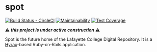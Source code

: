 spot
====

[![Build Status - CircleCI](https://circleci.com/gh/LafayetteCollegeLibraries/spot/tree/master.svg?style=svg)](https://circleci.com/gh/LafayetteCollegeLibraries/spot/tree/master)
[![Maintainability](https://api.codeclimate.com/v1/badges/41507959fedd0b4c973f/maintainability)](https://codeclimate.com/github/LafayetteCollegeLibraries/spot/maintainability)
[![Test Coverage](https://api.codeclimate.com/v1/badges/41507959fedd0b4c973f/test_coverage)](https://codeclimate.com/github/LafayetteCollegeLibraries/spot/test_coverage)

:warning: _**this project is under active construction**_ :warning:

Spot is the future home of the Lafayette College Digital Repository.
It is a [Hyrax]-based Ruby-on-Rails application.

[Hyrax]: http://hyr.ax/
